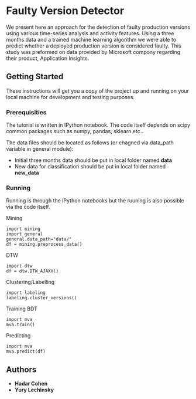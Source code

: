 # Faulty Version Detector

We present here an approach for the detection of faulty production versions using various time-series analysis and activity features. Using a three months data and a trained machine learning algorithm we were able to predict whether a deployed production version is considered faulty. This study was preformed on data provided by Microsoft compony regarding their product, Application Insights.

## Getting Started

These instructions will get you a copy of the project up and running on your local machine for development and testing purposes.

### Prerequisities

The tutorial is written in IPython notebook. The code itself depends on scipy common packages such as numpy, pandas, sklearn etc..

The data files should be located as follows (or chagned via data_path variable in general module): 
* Initial three months data should be put in local folder named **data**
* New data for classification should be put in local folder named **new_data**

### Running
Running is through the IPython notebooks but the ruuning is also possible via the code itself.

Mining

```
import mining
import general
general.data_path="data/"
df = mining.preprocess_data()
```

DTW
```
import dtw
df = dtw.DTW_AJAXV()

```

Clustering/Labelling

```
import labeling
labeling.cluster_versions()

```

Training BDT

```
import mva
mva.train()
```

Predicting 

```
import mva
mva.predict(df)
```

## Authors

* **Hadar Cohen**
* **Yury Lechinsky**
